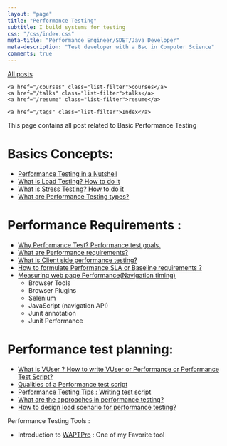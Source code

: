 ```yaml
---
layout: "page"
title: "Performance Testing"
subtitle: I build systems for testing
css: "/css/index.css"
meta-title: "Performance Engineer/SDET/Java Developer"
meta-description: "Test developer with a Bsc in Computer Science"
comments: true
---
```

<div class="list-filters">
    <a href="/" class="list-filter filter-selected">All posts</a>

    <a href="/courses" class="list-filter">courses</a>
	<a href="/talks" class="list-filter">talks</a>
    <a href="/resume" class="list-filter">resume</a>

    <a href="/tags" class="list-filter">Index</a>
</div>
This page contains all post related to Basic Performance Testing

# Basics Concepts: 
- [Performance Testing in a Nutshell](http://shantonusarker.blogspot.com/2015/01/performance-testing-in-a-nutshell.html)
- [What is Load Testing? How to do it](https://sarkershantonu.github.io/2012/12/31/load-testing/)
- [What is Stress Testing? How to do it](https://sarkershantonu.github.io/2013/01/12/stress-testing/)
- [What are Performance Testing types?](https://sarkershantonu.github.io/2014/11/25/performance-test-types/)

# Performance Requirements : 
- [Why Performance Test? Performance test goals.](https://sarkershantonu.github.io/2014/12/15/performance-test-goals/)
- [What are Performance requirements?](https://sarkershantonu.github.io/2014/12/16/performance-requirements/)
- [What is Client side performance testing?](https://sarkershantonu.github.io/2014/12/31/client-side-performance-testing/)
- [How to formulate Performance SLA or Baseline requirements ?](https://sarkershantonu.github.io/2015/11/30/sla-baseline-requirements/)
- [Measuring web page Performance(Navigation timing)](https://sarkershantonu.github.io/2016/01/13/navigation-timing-user-experience/)
	- Browser Tools
	- Browser Plugins
	- Selenium
	- JavaScript (navigation API)
	- Junit annotation
	- Junit Performance

# Performance test planning: 
- [What is VUser ? How to write VUser or Performance or Performance Test Script?](https://sarkershantonu.github.io/2015/01/31/vuser-performance-test-script/)
- [Qualities of a Performance test script](https://sarkershantonu.github.io/2015/02/01/performance-test-script-qualities/)
- [Performance Testing Tips : Writing test script](https://sarkershantonu.github.io/2015/02/02/performance-test-script-best-practices/)
- [What are the approaches in performance testing?](https://sarkershantonu.github.io/2015/03/20/performance-test-approaches/)
- [How to design load scenario for performance testing?](https://sarkershantonu.github.io/2015/04/08/design-load-scenario/)

Performance Testing Tools : 
- Introduction to [WAPTPro](https://sarkershantonu.github.io/2013/01/08/Introduction-to-wapt-pro/) : One of my Favorite tool